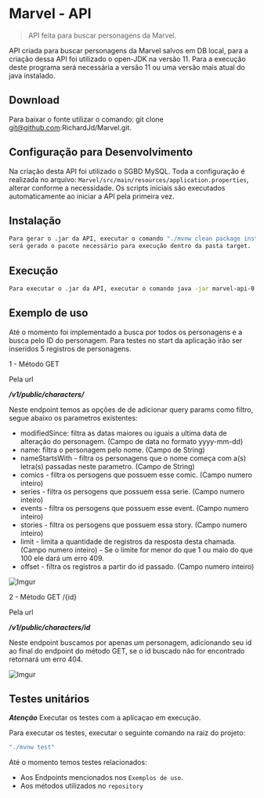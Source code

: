 # Marvel - API
> API feita para buscar personagens da Marvel.

API criada para buscar personagens da Marvel salvos em DB local, para a criação dessa API foi utilizado o open-JDK na versão 11.
Para a execução deste programa será necessária a versão 11 ou uma versão mais atual do java instalado.

## Download
Para baixar o fonte utilizar o comando: 
git clone git@github.com:RichardJd/Marvel.git.

## Configuração para Desenvolvimento

Na criação desta API foi utilizado o SGBD MySQL.
Toda a configuração é realizada no arquivo: ```Marvel/src/main/resources/application.properties```, alterar conforme a necessidade.
Os scripts iniciais são executados automaticamente ao iniciar a API pela primeira vez.

## Instalação

```sh
Para gerar o .jar da API, executar o comando "./mvnw clean package install -DskipTests" na raiz do projeto, 
será gerado o pacote necessário para execução dentro da pasta target.
```

## Execução

```sh
Para executar o .jar da API, executar o comando java -jar marvel-api-0.0.1-SNAPSHOT.jar.
```

## Exemplo de uso

Até o momento foi implementado a busca por todos os personagens e a busca pelo ID do personagem. Para testes no start da aplicação irão ser inseridos 5 registros de personagens.

1 - Método GET

Pela url

***/v1/public/characters/***

Neste endpoint temos as opções de de adicionar query params como filtro, segue abaixo os parametros existentes:
- modifiedSince: filtra as datas maiores ou iguais a ultima data de alteração do personagem. (Campo de data no formato yyyy-mm-dd)
- name: filtra o personagem pelo nome. (Campo de String)
- nameStartsWith - filtra os personagens que o nome começa com a(s) letra(s) passadas neste parametro. (Campo de String)
- comics - filtra os persogens que possuem esse comic. (Campo numero inteiro)
- series - filtra os persogens que possuem essa serie. (Campo numero inteiro)
- events - filtra os persogens que possuem esse event. (Campo numero inteiro)
- stories - filtra os persogens que possuem essa story. (Campo numero inteiro)
- limit - limita a quantidade de registros da resposta desta chamada. (Campo numero inteiro) - Se o limite for menor do que 1 ou maio do que 100 ele dará um erro 409.
- offset - filtra os registros a partir do id passado. (Campo numero inteiro)

![Imgur](https://i.imgur.com/y1p7XPi.png)

2 - Método GET /{id}

Pela url

***/v1/public/characters/id***

Neste endpoint buscamos por apenas um personagem, adicionando seu id ao final do endpoint do método GET, se o id buscado não for encontrado retornará um erro 404.

![Imgur](https://i.imgur.com/g0SYJFg.png)


## Testes unitários

***Atenção***
Executar os testes com a aplicaçao em execução.

Para executar os testes, executar o seguinte comando na raiz do projeto:

```sh
"./mvnw test"
```

Até o momento temos testes relacionados: 
- Aos Endpoints mencionados nos ``Exemplos de uso``.
- Aos métodos utilizados no ``repository``

